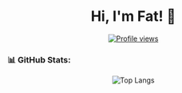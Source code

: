 <h1 align="center">Hi, I'm Fat! 👋</h1>

<p align="center">
  <a href="https://github.com/dante4rt"><img src="https://komarev.com/ghpvc/?username=phat-kf&style=flat-square" alt="Profile views"/></a>
</p>

### 📊 GitHub Stats:

<p align="center">
  <img src="https://github-readme-stats.vercel.app/api/top-langs/?username=phat-kf&theme=algolia&layout=compact" alt="Top Langs"/>
</p>
